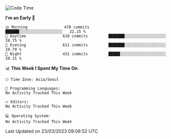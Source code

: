 <!--START_SECTION:waka-->
![Code Time](http://img.shields.io/badge/Code%20Time-1%2C510%20hrs%2017%20mins-blue)

**I'm an Early 🐤** 

```text
🌞 Morning                470 commits         ██████░░░░░░░░░░░░░░░░░░░   22.15 % 
🌆 Daytime                610 commits         ███████░░░░░░░░░░░░░░░░░░   28.75 % 
🌃 Evening                611 commits         ███████░░░░░░░░░░░░░░░░░░   28.79 % 
🌙 Night                  431 commits         █████░░░░░░░░░░░░░░░░░░░░   20.31 % 
```


📊 **This Week I Spent My Time On** 

```text
🕑︎ Time Zone: Asia/Seoul

💬 Programming Languages: 
No Activity Tracked This Week

🔥 Editors: 
No Activity Tracked This Week

💻 Operating System: 
No Activity Tracked This Week
```


 Last Updated on 23/03/2023 09:08:52 UTC
<!--END_SECTION:waka-->
